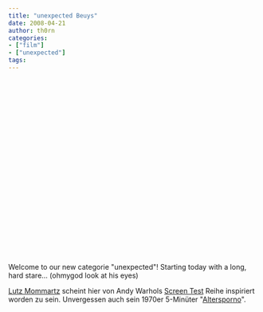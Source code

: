 ```yaml
---
title: "unexpected Beuys"
date: 2008-04-21
author: th0rn
categories:
- ["film"]
- ["unexpected"]
tags:
---
```

<object HEIGHT="355" WIDTH="425">
<param VALUE="http://www.youtube.com/v/k_k453_FSWE&amp;hl=en" NAME="movie"></param>
<param VALUE="transparent" NAME="wmode"></param><embed HEIGHT="355" WIDTH="425" wmode="transparent" TYPE="application/x-shockwave-flash" src="https://www.youtube.com/v/k_k453_FSWE&amp;hl=en"></embed>

</object><!--more-->

Welcome to our new categorie "unexpected"! Starting today with a long, hard stare...
(ohmygod look at his eyes)

<a HREF="http://www.mommartzfilm.de/">Lutz Mommartz</a> scheint hier von Andy Warhols <a HREF="http://www.warholstars.org/filmch/screen.html">Screen Test</a> Reihe inspiriert worden zu sein. Unvergessen auch sein 1970er 5-Minüter "<a HREF="http://en.sevenload.com/videos/kkuaOj8-Altersporno-1970">Altersporno</a>".